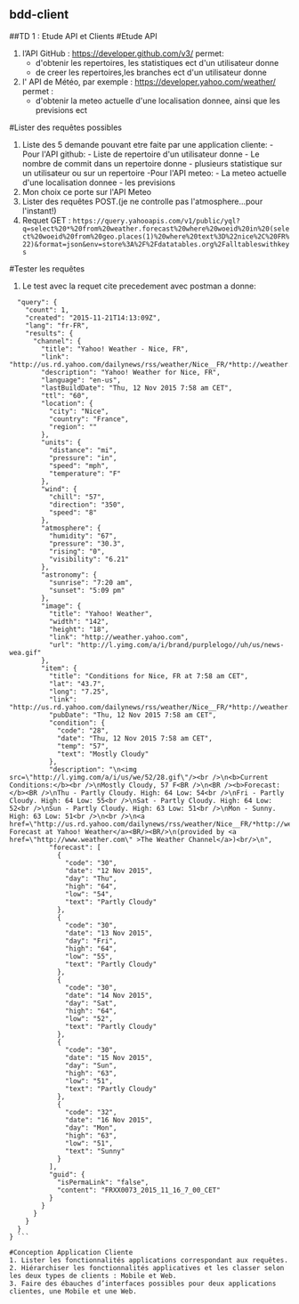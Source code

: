 ## bdd-client

##TD 1 : Etude API et Clients
#Etude API

1. l’API GitHub : https://developer.github.com/v3/ permet:
	- d'obtenir les repertoires, les statistiques ect d'un utilisateur donne
	- de creer les repertoires,les branches ect d'un utilisateur donne
2. l' API de Météo, par exemple : https://developer.yahoo.com/weather/ permet :
	- d'obtenir la meteo actuelle d'une localisation donnee, ainsi que les previsions ect 

#Lister des requêtes possibles

1. Liste des 5 demande pouvant etre faite par une application cliente:
	-Pour l'API github:
		- Liste de repertoire d'un utilisateur donne 
		- Le nombre de commit dans un repertoire donne 
		- plusieurs statistique sur un utilisateur ou sur un repertoire 
	-Pour l'API meteo:
		- La meteo actuelle d'une localisation donnee
		- les previsions
2. Mon choix ce porte sur l'API Meteo 
3. Lister des requêtes POST.(je ne controlle pas l'atmosphere...pour l'instant!)
4. Requet GET :
`https://query.yahooapis.com/v1/public/yql?q=select%20*%20from%20weather.forecast%20where%20woeid%20in%20(select%20woeid%20from%20geo.places(1)%20where%20text%3D%22nice%2C%20FR%22)&format=json&env=store%3A%2F%2Fdatatables.org%2Falltableswithkeys`

#Tester les requêtes

1. Le test avec la requet cite precedement avec postman a donne:
```{
  "query": {
    "count": 1,
    "created": "2015-11-21T14:13:09Z",
    "lang": "fr-FR",
    "results": {
      "channel": {
        "title": "Yahoo! Weather - Nice, FR",
        "link": "http://us.rd.yahoo.com/dailynews/rss/weather/Nice__FR/*http://weather.yahoo.com/forecast/FRXX0073_f.html",
        "description": "Yahoo! Weather for Nice, FR",
        "language": "en-us",
        "lastBuildDate": "Thu, 12 Nov 2015 7:58 am CET",
        "ttl": "60",
        "location": {
          "city": "Nice",
          "country": "France",
          "region": ""
        },
        "units": {
          "distance": "mi",
          "pressure": "in",
          "speed": "mph",
          "temperature": "F"
        },
        "wind": {
          "chill": "57",
          "direction": "350",
          "speed": "8"
        },
        "atmosphere": {
          "humidity": "67",
          "pressure": "30.3",
          "rising": "0",
          "visibility": "6.21"
        },
        "astronomy": {
          "sunrise": "7:20 am",
          "sunset": "5:09 pm"
        },
        "image": {
          "title": "Yahoo! Weather",
          "width": "142",
          "height": "18",
          "link": "http://weather.yahoo.com",
          "url": "http://l.yimg.com/a/i/brand/purplelogo//uh/us/news-wea.gif"
        },
        "item": {
          "title": "Conditions for Nice, FR at 7:58 am CET",
          "lat": "43.7",
          "long": "7.25",
          "link": "http://us.rd.yahoo.com/dailynews/rss/weather/Nice__FR/*http://weather.yahoo.com/forecast/FRXX0073_f.html",
          "pubDate": "Thu, 12 Nov 2015 7:58 am CET",
          "condition": {
            "code": "28",
            "date": "Thu, 12 Nov 2015 7:58 am CET",
            "temp": "57",
            "text": "Mostly Cloudy"
          },
          "description": "\n<img src=\"http://l.yimg.com/a/i/us/we/52/28.gif\"/><br />\n<b>Current Conditions:</b><br />\nMostly Cloudy, 57 F<BR />\n<BR /><b>Forecast:</b><BR />\nThu - Partly Cloudy. High: 64 Low: 54<br />\nFri - Partly Cloudy. High: 64 Low: 55<br />\nSat - Partly Cloudy. High: 64 Low: 52<br />\nSun - Partly Cloudy. High: 63 Low: 51<br />\nMon - Sunny. High: 63 Low: 51<br />\n<br />\n<a href=\"http://us.rd.yahoo.com/dailynews/rss/weather/Nice__FR/*http://weather.yahoo.com/forecast/FRXX0073_f.html\">Full Forecast at Yahoo! Weather</a><BR/><BR/>\n(provided by <a href=\"http://www.weather.com\" >The Weather Channel</a>)<br/>\n",
          "forecast": [
            {
              "code": "30",
              "date": "12 Nov 2015",
              "day": "Thu",
              "high": "64",
              "low": "54",
              "text": "Partly Cloudy"
            },
            {
              "code": "30",
              "date": "13 Nov 2015",
              "day": "Fri",
              "high": "64",
              "low": "55",
              "text": "Partly Cloudy"
            },
            {
              "code": "30",
              "date": "14 Nov 2015",
              "day": "Sat",
              "high": "64",
              "low": "52",
              "text": "Partly Cloudy"
            },
            {
              "code": "30",
              "date": "15 Nov 2015",
              "day": "Sun",
              "high": "63",
              "low": "51",
              "text": "Partly Cloudy"
            },
            {
              "code": "32",
              "date": "16 Nov 2015",
              "day": "Mon",
              "high": "63",
              "low": "51",
              "text": "Sunny"
            }
          ],
          "guid": {
            "isPermaLink": "false",
            "content": "FRXX0073_2015_11_16_7_00_CET"
          }
        }
      }
    }
  }
} ```

#Conception Application Cliente
1. Lister les fonctionnalités applications correspondant aux requêtes.
2. Hiérarchiser les fonctionnalités applicatives et les classer selon les deux types de clients : Mobile et Web.
3. Faire des ébauches d’interfaces possibles pour deux applications clientes, une Mobile et une Web.
